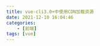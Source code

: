 ```yaml
---
title: vue-cli3.0+中使用CDN加载资源
date: 2021-12-10 16:04:46
categories: 
    - [前端]
tags: [vue]
---
```



